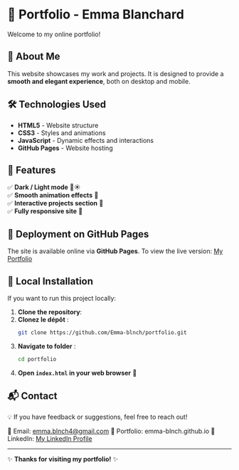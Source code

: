 # 🚀 Portfolio - Emma Blanchard

Welcome to my online portfolio!

## 🌟 About Me
This website showcases my work and projects. It is designed to provide a **smooth and elegant experience**, both on desktop and mobile.

## 🛠️ Technologies Used
- **HTML5** - Website structure
- **CSS3** - Styles and animations
- **JavaScript** - Dynamic effects and interactions
- **GitHub Pages** - Website hosting

## 📌 Features
✅ **Dark / Light mode** 🌙☀️  
✅ **Smooth animation effects** 🎨  
✅ **Interactive projects section** 💼  
✅ **Fully responsive site** 📱  

## 🚀 Deployment on GitHub Pages
The site is available online via **GitHub Pages**. To view the live version: [My Portfolio](https://emma-blnch.github.io/Portfolio/)

## 📂 Local Installation
If you want to run this project locally:
1. **Clone the repository**:
1. **Clonez le dépôt** :
   ```sh
   git clone https://github.com/Emma-blnch/portfolio.git
   ```
2. **Navigate to folder** :
   ```sh
   cd portfolio
   ```
3. **Open `index.html` in your web browser** 🚀

## 📬 Contact
💡 If you have feedback or suggestions, feel free to reach out!

📧 Email: emma.blnch4@gmail.com
🔗 Portfolio: emma-blnch.github.io
💼 LinkedIn: [My LinkedIn Profile](https://www.linkedin.com/in/emmablnch/)

---

✨ **Thanks for visiting my portfolio!** ✨
